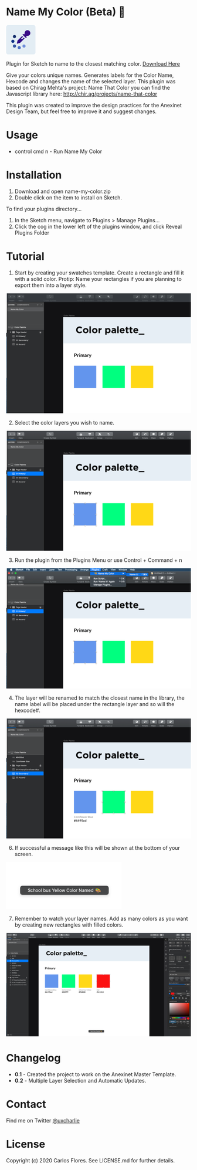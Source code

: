 # Name My Color (Beta) 🎨

![name-my-color](https://github.com/carlosflrg/name-my-color/blob/master/NameMyColor.sketchplugin/Contents/Sketch/icon.png?raw=true)

Plugin for Sketch to name to the closest matching color. <a href="https://github.com/carlosflrg/name-my-color/archive/master.zip/">Download Here</a>

Give your colors unique names. Generates labels for the Color Name, Hexcode and changes the name of the selected layer.
This plugin was based on Chirag Mehta's project: Name That Color you can find the Javascript library here: http://chir.ag/projects/name-that-color

This plugin was created to improve the design practices for the Anexinet Design Team, but feel free to improve it and suggest changes.

# Usage

* control cmd n - Run Name My Color

# Installation

1. Download and open name-my-color.zip
2. Double click on the item to install on Sketch.

To find your plugins directory...

1. In the Sketch menu, navigate to Plugins > Manage Plugins...
2. Click the cog in the lower left of the plugins window, and click Reveal Plugins Folder


# Tutorial

1. Start by creating your swatches template. Create a rectangle and fill it with a solid color. 
Protip: Name your rectangles if you are planning to export them into a layer style. 

![name-my-color](https://github.com/carlosflrg/name-my-color/blob/master/images/01.png?raw=true)

2. Select the color layers you wish to name.

![name-my-color](https://github.com/carlosflrg/name-my-color/blob/master/images/02.png?raw=true)

3. Run the plugin from the Plugins Menu or use Control + Command + n

![name-my-color](https://github.com/carlosflrg/name-my-color/blob/master/images/03.png?raw=true)

4. The layer will be renamed to match the closest name in the library, the name label will be placed under the rectangle layer and so will the hexcode#.

![name-my-color](https://github.com/carlosflrg/name-my-color/blob/master/images/04.png?raw=true)

6. If successful a message like this will be shown at the bottom of your screen.

![name-my-color](https://github.com/carlosflrg/name-my-color/blob/master/images/06.png?raw=true)

7. Remember to watch your layer names. Add as many colors as you want by creating new rectangles with filled colors.

![name-my-color](https://github.com/carlosflrg/name-my-color/blob/master/images/09.png?raw=true)


# Changelog
* **0.1** - Created the project to work on the Anexinet Master Template.
* **0.2** - Multiple Layer Selection and Automatic Updates.

# Contact

Find me on Twitter <a class="twitter-follow-button" href="https://twitter.com/uxcharlie">@uxcharlie</a>

# License

Copyright (c) 2020 Carlos Flores. See LICENSE.md for further details.
